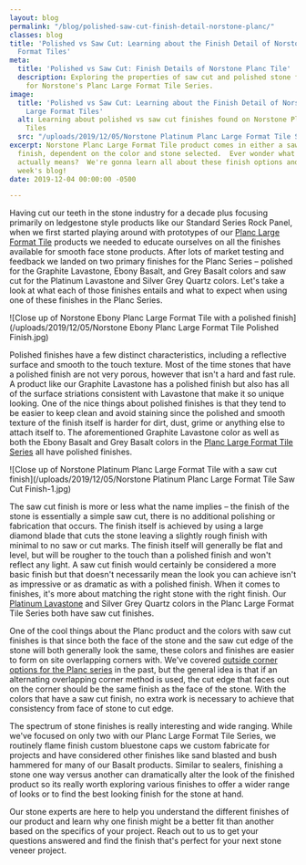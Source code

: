 ```yaml
---
layout: blog
permalink: "/blog/polished-saw-cut-finish-detail-norstone-planc/"
classes: blog
title: 'Polished vs Saw Cut: Learning about the Finish Detail of Norstone Planc Large
  Format Tiles'
meta:
  title: 'Polished vs Saw Cut: Finish Details of Norstone Planc Tile'
  description: Exploring the properties of saw cut and polished stone finish options
    for Norstone's Planc Large Format Tile Series.
image:
  title: 'Polished vs Saw Cut: Learning about the Finish Detail of Norstone Planc
    Large Format Tiles'
  alt: Learning about polished vs saw cut finishes found on Norstone Planc Large Format
    Tiles
  src: "/uploads/2019/12/05/Norstone Platinum Planc Large Format Tile Saw Cut Finish.jpg"
excerpt: Norstone Planc Large Format Tile product comes in either a saw cut or polished
  finish, dependent on the color and stone selected.  Ever wonder what that finish
  actually means?  We're gonna learn all about these finish options and more in this
  week's blog!
date: 2019-12-04 00:00:00 -0500

---
```

Having cut our teeth in the stone industry for a decade plus focusing primarily on ledgestone style products like our Standard Series Rock Panel, when we first started playing around with prototypes of our [Planc Large Format Tile](https://www.norstoneusa.com/products/large-format-stone-veneer/) products we needed to educate ourselves on all the finishes available for smooth face stone products. After lots of market testing and feedback we landed on two primary finishes for the Planc Series – polished for the Graphite Lavastone, Ebony Basalt, and Grey Basalt colors and saw cut for the Platinum Lavastone and Silver Grey Quartz colors. Let's take a look at what each of those finishes entails and what to expect when using one of these finishes in the Planc Series.

![Close up of Norstone Ebony Planc Large Format Tile with a polished finish](/uploads/2019/12/05/Norstone Ebony Planc Large Format Tile Polished Finish.jpg)

Polished finishes have a few distinct characteristics, including a reflective surface and smooth to the touch texture. Most of the time stones that have a polished finish are not very porous, however that isn't a hard and fast rule. A product like our Graphite Lavastone has a polished finish but also has all of the surface striations consistent with Lavastone that make it so unique looking. One of the nice things about polished finishes is that they tend to be easier to keep clean and avoid staining since the polished and smooth texture of the finish itself is harder for dirt, dust, grime or anything else to attach itself to. The aforementioned Graphite Lavastone color as well as both the Ebony Basalt and Grey Basalt colors in the [Planc Large Format Tile Series](https://www.norstoneusa.com/blog/planc-new-dimension-norstone/) all have polished finishes.

![Close up of Norstone Platinum Planc Large Format Tile with a saw cut finish](/uploads/2019/12/05/Norstone Platinum Planc Large Format Tile Saw Cut Finish-1.jpg)

The saw cut finish is more or less what the name implies – the finish of the stone is essentially a simple saw cut, there is no additional polishing or fabrication that occurs. The finish itself is achieved by using a large diamond blade that cuts the stone leaving a slightly rough finish with minimal to no saw or cut marks. The finish itself will generally be flat and level, but will be rougher to the touch than a polished finish and won't reflect any light. A saw cut finish would certainly be considered a more basic finish but that doesn't necessarily mean the look you can achieve isn't as impressive or as dramatic as with a polished finish. When it comes to finishes, it's more about matching the right stone with the right finish. Our [Platinum Lavastone](https://www.norstoneusa.com/products/large-format-stone-veneer/platinum/) and Silver Grey Quartz colors in the Planc Large Format Tile Series both have saw cut finishes.

One of the cool things about the Planc product and the colors with saw cut finishes is that since both the face of the stone and the saw cut edge of the stone will both generally look the same, these colors and finishes are easier to form on site overlapping corners with. We've covered [outside corner options for the Planc series](https://www.norstoneusa.com/blog/outside-corner-options-planc-large-format-tile/) in the past, but the general idea is that if an alternating overlapping corner method is used, the cut edge that faces out on the corner should be the same finish as the face of the stone. With the colors that have a saw cut finish, no extra work is necessary to achieve that consistency from face of stone to cut edge.

The spectrum of stone finishes is really interesting and wide ranging. While we've focused on only two with our Planc Large Format Tile Series, we routinely flame finish custom bluestone caps we custom fabricate for projects and have considered other finishes like sand blasted and bush hammered for many of our Basalt products. Similar to sealers, finishing a stone one way versus another can dramatically alter the look of the finished product so its really worth exploring various finishes to offer a wider range of looks or to find the best looking finish for the stone at hand.

Our stone experts are here to help you understand the different finishes of our product and learn why one finish might be a better fit than another based on the specifics of your project. Reach out to us to get your questions answered and find the finish that's perfect for your next stone veneer project.